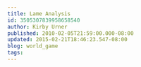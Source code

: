 ```yaml
---
title: Lame Analysis
id: 3505307839958658540
author: Kirby Urner
published: 2010-02-05T21:59:00.000-08:00
updated: 2015-02-21T18:46:23.547-08:00
blog: world_game
tags: 
---
```


